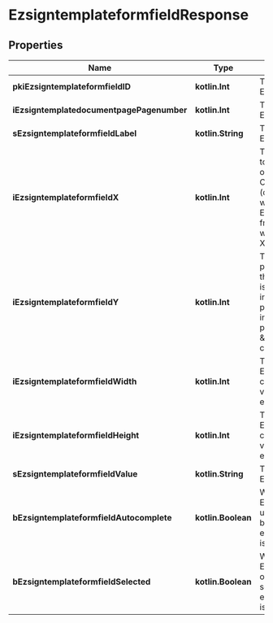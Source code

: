 
# EzsigntemplateformfieldResponse

## Properties
Name | Type | Description | Notes
------------ | ------------- | ------------- | -------------
**pkiEzsigntemplateformfieldID** | **kotlin.Int** | The unique ID of the Ezsigntemplateformfield | 
**iEzsigntemplatedocumentpagePagenumber** | **kotlin.Int** | The page number in the Ezsigntemplatedocument | 
**sEzsigntemplateformfieldLabel** | **kotlin.String** | The Label for the Ezsigntemplateformfield | 
**iEzsigntemplateformfieldX** | **kotlin.Int** | The X coordinate (Horizontal) where to put the Ezsigntemplateformfield on the Ezsigntemplatepage.  Coordinate is calculated at 100dpi (dot per inch). So for example, if you want to put the Ezsigntemplateformfield 2 inches from the left border of the page, you would use \&quot;200\&quot; for the X coordinate. | 
**iEzsigntemplateformfieldY** | **kotlin.Int** | The Y coordinate (Vertical) where to put the Ezsigntemplateformfield on the Ezsigntemplatepage.  Coordinate is calculated at 100dpi (dot per inch). So for example, if you want to put the Ezsigntemplateformfield 3 inches from the top border of the page, you would use \&quot;300\&quot; for the Y coordinate. | 
**iEzsigntemplateformfieldWidth** | **kotlin.Int** | The Width of the Ezsigntemplateformfield in pixels calculated at 100 DPI  The allowed values are varying based on the eEzsigntemplateformfieldgroupType.  | eEzsigntemplateformfieldgroupType | Valid values | | ------------------------- | ------------ | | Checkbox                  | 22           | | Dropdown                  | 22-65535     | | Radio                     | 22           | | Text                      | 22-65535     | | Textarea                  | 22-65535     | | 
**iEzsigntemplateformfieldHeight** | **kotlin.Int** | The Height of the Ezsigntemplateformfield in pixels calculated at 100 DPI  The allowed values are varying based on the eEzsigntemplateformfieldgroupType.  | eEzsigntemplateformfieldgroupType | Valid values | | ------------------------- | ------------ | | Checkbox                  | 22           | | Dropdown                  | 22           | | Radio                     | 22           | | Text                      | 22           | | Textarea                  | 22-65535     |  | 
**sEzsigntemplateformfieldValue** | **kotlin.String** | The value for the Ezsigntemplateformfield |  [optional]
**bEzsigntemplateformfieldAutocomplete** | **kotlin.Boolean** | Whether the Ezsigntemplateformfield allows the use of the autocomplete of the browser.  This can only be set if eEzsigntemplateformfieldgroupType is **Text** |  [optional]
**bEzsigntemplateformfieldSelected** | **kotlin.Boolean** | Whether the Ezsigntemplateformfield is selected or not by default.  This can only be set if eEzsigntemplateformfieldgroupType is **Checkbox** or **Radio** |  [optional]



